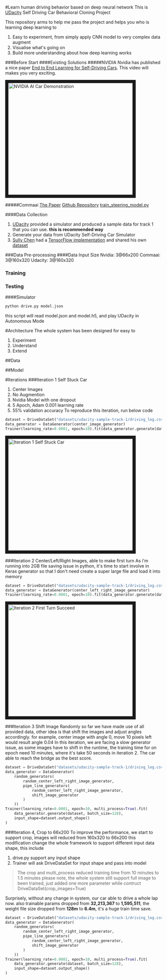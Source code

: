 #Learn human driving behavior based on deep neural network
This is [UDacity](https://www.udacity.com/drive) Self Driving Car Behavioral Cloning Project

This repository arms to help me pass the project and helps you who is learning deep learning to
1. Easy to experiment, from simply apply CNN model to very complex data augment
2. Visualise what's going on
3. Build more understanding about how deep learning works

###Before Start
####Existing Solutions
#####NVIDIA
Nvidia has published a nice paper [End to End Learning for Self-Driving Cars](https://images.nvidia.com/content/tegra/automotive/images/2016/solutions/pdf/end-to-end-dl-using-px.pdf).
This video will makes you very exciting.

<a href="http://www.youtube.com/watch?feature=player_embedded&v=-96BEoXJMs0
" target="_blank"><img src="http://img.youtube.com/vi/-96BEoXJMs0/0.jpg" 
alt="NVIDIA AI Car Demonstration" width="400" height="360" border="10" /></a>

#####Commaai
[The Paper](https://arxiv.org/abs/1608.01230)
[Github Repository](https://github.com/commaai/research)
[train_steering_model.py](https://github.com/commaai/research/blob/master/train_steering_model.py)

####Data Collection
1. [UDacity](https://d17h27t6h515a5.cloudfront.net/topher/2016/December/584f6edd_data/data.zip) 
provided a simulator and produced a sample data for track 1 that you can use.
**this is recommended way**
2. Generate your data from UDacity Self-Driving Car Simulator
3. [Sully Chen](https://github.com/SullyChen) 
had a [TensorFlow implementation](https://github.com/SullyChen/Autopilot-TensorFlow) 
and shared his own [dataset](https://drive.google.com/file/d/0B-KJCaaF7ellQUkzdkpsQkloenM/view?usp=sharing)

###Data Pre-processing
####Data Input Size
Nvidia: 3@66x200
Commaai: 3@160x320
Udacity: 3@160x320

### Training

### Testing

####Simulator
```bash
python drive.py model.json
```
this script will read model.json and model.h5, and play UDacity in Autonomous Mode

#Architecture
The whole system has been designed for easy to 
1. Experiment
2. Understand
3. Extend

##Data

##Model

#Iterations
###Iteration 1 Self Stuck Car
1. Center Images
2. No Augmention
3. Nvidia Model with one dropout
4. 5 Apoch, Adam 0.001 learning rate
5. 55% validation accuracy
To reproduce this iteration, run below code
```python
dataset = DriveDataSet("datasets/udacity-sample-track-1/driving_log.csv")
data_generator = DataGenerator(center_image_generator)
Trainer(learning_rate=0.0001, epoch=10).fit(data_generator.generate(dataset, batch_size=128))
```
<a href="http://www.youtube.com/watch?feature=player_embedded&v=mmGoI1crA9s" target="_blank">
<img src="http://img.youtube.com/vi/mmGoI1crA9s/0.jpg" alt="Iteration 1 Self Stuck Car" width="400" height="360" border="10" /></a>

###Iteration 2 Center/Left/Right Images, able to make first turn
As i'm running into 2GB file saving issue in python, it's time to start involve in Keras generator
so that I don't need create a super large file and load it into memory
```python
dataset = DriveDataSet("datasets/udacity-sample-track-1/driving_log.csv")
data_generator = DataGenerator(center_left_right_image_generator)
Trainer(learning_rate=0.0001, epoch=10).fit(data_generator.generate(dataset, batch_size=128))
```
<a href="http://www.youtube.com/watch?feature=player_embedded&v=NlQLqaX0qqE" target="_blank">
<img src="http://img.youtube.com/vi/NlQLqaX0qqE/0.jpg" alt="Iteration 2 First Turn Succeed" width="400" height="360" border="10" /></a>


###Iteration 3 Shift Image Randomly
so far we have made use of all provided data, other idea is that shift the images and adjust angles accordingly.
for example, center image with angle 0, move 10 pixels left would result angle 0.04
<image1><image2><image3>
In this iteration, we are facing a slow generator issue, as some images have to shift in the runtime,
the training time for on epoch need 10 minutes, where it's take 50 seconds in iteration 2.
The car able to reach the bridge as the best score.

```python
dataset = DriveDataSet("datasets/udacity-sample-track-1/driving_log.csv", crop_images=False)
data_generator = DataGenerator(
    random_generators(
        random_center_left_right_image_generator,
        pipe_line_generators(
            random_center_left_right_image_generator,
            shift_image_generator
        )
    ))
Trainer(learning_rate=0.0001, epoch=10, multi_process=True).fit(
    data_generator.generate(dataset, batch_size=128),
    input_shape=dataset.output_shape()
)
```

###Iteration 4, Crop to 66x200
To improve the performance, we start to support crop, images will reduced from 160x320 to 66x200
this modification change the whole framework to support different input data shape, this include
1. drive.py support any input shape
2. Trainer will ask DriveDataSet for input shape and pass into model

>The crop and multi_process reduced training time from 10 minutes to 1.5 minutes
>please note, the whole system still support full image to been trained, just added one more parameter
while contruct DriveDataSet(crop_images=True)

Surprisely, without any change in system, our car able to drive a whole lap now.
also trainable params dropped from **32,213,367** to **1,595,511**,
the weight file size dropped from **128m** to **6.4m**,
it's a huge train time save.

```python
dataset = DriveDataSet("datasets/udacity-sample-track-1/driving_log.csv", crop_images=True)
data_generator = DataGenerator(
    random_generators(
        random_center_left_right_image_generator,
        pipe_line_generators(
            random_center_left_right_image_generator,
            shift_image_generator
        )
    ))
Trainer(learning_rate=0.0001, epoch=10, multi_process=True).fit(
    data_generator.generate(dataset, batch_size=128),
    input_shape=dataset.output_shape()
)
```
